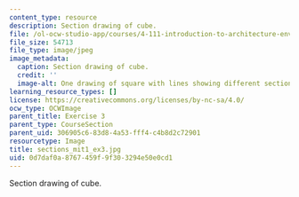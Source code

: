 ```yaml
---
content_type: resource
description: Section drawing of cube.
file: /ol-ocw-studio-app/courses/4-111-introduction-to-architecture-environmental-design-spring-2014/0d7daf0a8767459f9f303294e50e0cd1_sections_mit1_ex3.jpg
file_size: 54713
file_type: image/jpeg
image_metadata:
  caption: Section drawing of cube.
  credit: ''
  image-alt: One drawing of square with lines showing different sectional quality.
learning_resource_types: []
license: https://creativecommons.org/licenses/by-nc-sa/4.0/
ocw_type: OCWImage
parent_title: Exercise 3
parent_type: CourseSection
parent_uid: 306905c6-83d8-4a53-fff4-c4b8d2c72901
resourcetype: Image
title: sections_mit1_ex3.jpg
uid: 0d7daf0a-8767-459f-9f30-3294e50e0cd1
---
```

Section drawing of cube.
